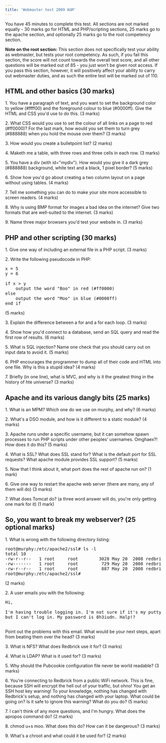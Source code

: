 ```yaml
---
title: 'Webmaster test 2009 AGM'
---
```


You have 45 minutes to complete this test. All sections are not marked equally - 30 marks go for HTML and PHP/scripting sections, 25 marks go to the apache section, and optionally 25 marks go to the root competency section.

**Note on the root section:** This section does not specifically test your ability as webmaster, but tests your root competency. As such, if you fail this section, the score will not count towards the overall test score, and all other questions will be marked out of 85 - you just won't be given root access. If you pass this section, however, it will positively affect your ability to carry out webmaster duties, and as such the entire test will be marked out of 110.

## HTML and other basics (30 marks)

1\. You have a paragraph of text, and you want to set the background color to yellow (#ffff00) and the foreground colour to blue (#0000ff). Give the HTML and CSS you'd use to do this. (3 marks)

2\. What CSS would you use to set the colour of all links on a page to red (#ff0000)? For the last mark, how would you set them to turn grey (#888888) when you hold the mouse over them? (3 marks)

3\. How would you create a bulletpoint list? (2 marks)

4\. Maketh me a table, with three rows and three cells in each row. (3 marks)

5\. You have a div (with id="mydiv"). How would you give it a dark grey (#888888) background, white text and a black, 1 pixel border? (5 marks)

6\. Show how you'd go about creating a two column layout on a page without using tables. (4 marks)

7\. Tell me something you can do to make your site more accessible to screen readers. (4 marks)

8\. Why is using BMP format for images a bad idea on the internet? Give two formats that are well-suited to the internet. (3 marks)

9\. Name three major browsers you'd test your website in. (3 marks)

## PHP and other scripting (30 marks)

1\. Give one way of including an external file in a PHP script. (3 marks)

2\. Write the following pseudocode in PHP:

<pre>x = 5
y = 6

if x > y
	output the word "Boo" in red (#ff0000)
else
	output the word "Moo" in blue (#0000ff)
end if
</pre>

(5 marks)

3\. Explain the difference between a for and a for each loop. (3 marks)

4\. Show how you'd connect to a database, send an SQL query and read the first row of results. (6 marks)

5\. What is SQL injection? Name one check that you should carry out on input data to avoid it. (5 marks)

6\. PHP encourages the programmer to dump all of their code and HTML into one file. Why is this a stupid idea? (4 marks)

7\. Briefly (in one line), what is MVC, and why is it the greatest thing in the history of hte universe? (3 marks)

## Apache and its various dangly bits (25 marks)

1\. What is an MPM? Which one do we use on murphy, and why? (6 marks)

2\. What's a DSO module, and how is it different to a static module? (4 marks)

3\. Apache runs under a specific username, but it can somehow spawn processes to run PHP scripts under other peoples' usernames. Omghaex?! How does it do this? (5 marks)

4\. What is SSL? What does SSL stand for? What is the default port for SSL requests? What apache module provides SSL support? (5 marks)

5\. Now that I think about it, what port does the rest of apache run on? (1 mark)

6\. Give one way to restart the apache web server (there are many, any of them will do) (3 marks)

7\. What does Tomcat do? (a three word answer will do, you're only getting one mark for it) (1 mark)

## So, you want to break my webserver? (25 optional marks)

1\. What is wrong with the following directory listing:

<pre>root@murphy:/etc/apache2/ssl# ls -l
total 10
-rw-r--r--   1 root     root        3028 May 20  2008 redbrick.dcu.ie.crt
-rw-------   1 root     root         729 May 20  2008 redbrick.dcu.ie.csr
-rw-r--r--   1 root     root         887 May 20  2008 redbrick.dcu.ie.key
root@murphy:/etc/apache2/ssl#
</pre>

(2 marks)

2\. A user emails you with the following:

<pre>Hi,

I'm having trouble logging in. I'm not sure if it's my putty or on Redbrick,
but I can't log in. My password is 8h3iudn. Halp!?

</pre>

Point out the problems with this email. What would be your next steps, apart from beating them over the head? (3 marks)

3\. What is NFS? What does Redbrick use it for? (3 marks)

4\. What is LDAP? What is it used for? (3 marks)

5\. Why should the Pubcookie configuration file never be world readable? (3 marks)

6\. You're connecting to Redbrick from a public WiFi network. This is fine, because SSH will encrypt the hell out of your traffic, but ohno! You get an SSH host key warning! To your knowledge, nothing has changed with Redbrick's setup, and nothing has changed with your laptop. What could be going on? Is it safe to ignore this warning? What do you do? (5 marks)

7\. I can't think of any more questions, and I'm hungry. What does the apropos command do? (2 marks)

8\. chmod u+s moo. What does this do? How can it be dangerous? (3 marks)

9\. What's a chroot and what could it be used for? (2 marks)
